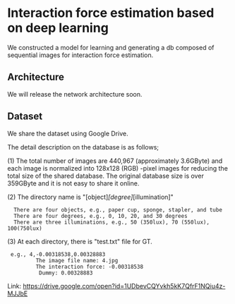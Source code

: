 # Interaction force estimation based on deep learning
We constructed a model for learning and generating a db composed of sequential images for interaction force estimation.
## Architecture
We will release the network architecture soon.
## Dataset
We share the dataset using Google Drive.

The detail description on the database is as follows;

(1) The total number of images are 440,967 (approximately 3.6GByte) and each image is normalized into 128x128 (RGB) -pixel images for reducing the total size of the shared database.  The original database size is over 359GByte and it is not easy to share it online.

(2) The directory name is "[object]_[degree]_[illumination]"

      There are four objects, e.g., paper cup, sponge, stapler, and tube
      There are four degrees, e.g., 0, 10, 20, and 30 degrees
      There are three illuminations, e.g., 50 (350lux), 70 (550lux), 100(750lux)
      
(3) At each directory, there is "test.txt" file for GT. 

     e.g., 4,-0.00318538,0.00328883
             The image file name: 4.jpg
             The interaction force: -0.00318538
              Dummy: 0.00328883

Link: https://drive.google.com/open?id=1UDbevCQYvkh5kK7QfrF1NQiu4z-MJJbE
